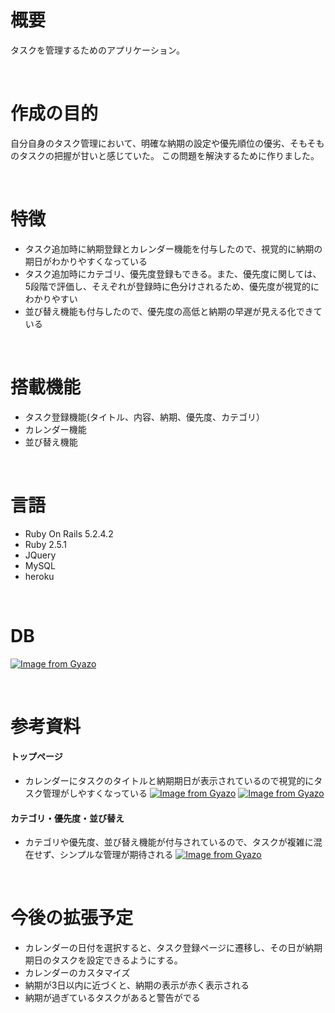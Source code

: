 # 概要
タスクを管理するためのアプリケーション。

<br>

# 作成の目的
自分自身のタスク管理において、明確な納期の設定や優先順位の優劣、そもそものタスクの把握が甘いと感じていた。
この問題を解決するために作りました。

<br>

# 特徴
- タスク追加時に納期登録とカレンダー機能を付与したので、視覚的に納期の期日がわかりやすくなっている<br>
- タスク追加時にカテゴリ、優先度登録もできる。また、優先度に関しては、5段階で評価し、そえぞれが登録時に色分けされるため、優先度が視覚的にわかりやすい<br>
- 並び替え機能も付与したので、優先度の高低と納期の早遅が見える化できている<br>

<br>

# 搭載機能
- タスク登録機能(タイトル、内容、納期、優先度、カテゴリ）<br>
- カレンダー機能<br>
- 並び替え機能<br>

<br>

# 言語
- Ruby On Rails 5.2.4.2 <br>
- Ruby 2.5.1 <br>
- JQuery <br>
- MySQL <br>
- heroku <br>

<br>

# DB
[![Image from Gyazo](https://i.gyazo.com/498d67ea09cb135b10499b8eaa637f3c.png)](https://gyazo.com/498d67ea09cb135b10499b8eaa637f3c)

<br>

# 参考資料
#### トップページ
- カレンダーにタスクのタイトルと納期期日が表示されているので視覚的にタスク管理がしやすくなっている
[![Image from Gyazo](https://i.gyazo.com/8654a78b34785f7bf2943e1d7290399f.png)](https://gyazo.com/8654a78b34785f7bf2943e1d7290399f)
[![Image from Gyazo](https://i.gyazo.com/73aae54b3608caaad1857d230020913d.png)](https://gyazo.com/73aae54b3608caaad1857d230020913d)

#### カテゴリ・優先度・並び替え
- カテゴリや優先度、並び替え機能が付与されているので、タスクが複雑に混在せず、シンプルな管理が期待される
[![Image from Gyazo](https://i.gyazo.com/a8e5e6397ecee229b846b5477e603862.gif)](https://gyazo.com/a8e5e6397ecee229b846b5477e603862)

<br>

# 今後の拡張予定
- カレンダーの日付を選択すると、タスク登録ページに遷移し、その日が納期期日のタスクを設定できるようにする。
- カレンダーのカスタマイズ
- 納期が3日以内に近づくと、納期の表示が赤く表示される
- 納期が過ぎているタスクがあると警告がでる

<br>

